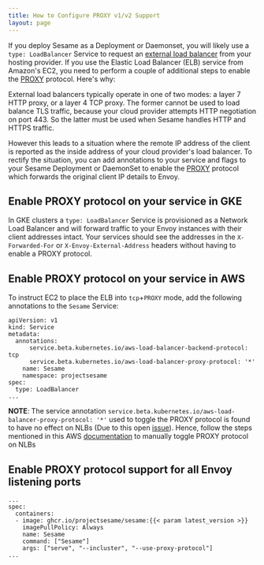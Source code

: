 ```yaml
---
title: How to Configure PROXY v1/v2 Support
layout: page
---
```


If you deploy Sesame as a Deployment or Daemonset, you will likely use a `type: LoadBalancer` Service to request an [external load balancer][1] from your hosting provider.
If you use the Elastic Load Balancer (ELB) service from Amazon's EC2, you need to perform a couple of additional steps to enable the [PROXY][0] protocol. Here's why:

External load balancers typically operate in one of two modes: a layer 7 HTTP proxy, or a layer 4 TCP proxy.
The former cannot be used to load balance TLS traffic, because your cloud provider attempts HTTP negotiation on port 443.
So the latter must be used when Sesame handles HTTP and HTTPS traffic.

However this leads to a situation where the remote IP address of the client is reported as the inside address of your cloud provider's load balancer.
To rectify the situation, you can add annotations to your service and flags to your Sesame Deployment or DaemonSet to enable the [PROXY][0] protocol which forwards the original client IP details to Envoy. 

## Enable PROXY protocol on your service in GKE

In GKE clusters a `type: LoadBalancer` Service is provisioned as a Network Load Balancer and will forward traffic to your Envoy instances with their client addresses intact.
Your services should see the addresses in the `X-Forwarded-For` or `X-Envoy-External-Address` headers without having to enable a PROXY protocol.

## Enable PROXY protocol on your service in AWS

To instruct EC2 to place the ELB into `tcp`+`PROXY` mode, add the following annotations to the `Sesame` Service:

```
apiVersion: v1
kind: Service
metadata:
  annotations:
      service.beta.kubernetes.io/aws-load-balancer-backend-protocol: tcp
      service.beta.kubernetes.io/aws-load-balancer-proxy-protocol: '*'
    name: Sesame
    namespace: projectsesame
spec:
  type: LoadBalancer
...
```

**NOTE**: The service annotation `service.beta.kubernetes.io/aws-load-balancer-proxy-protocol: '*'` used to toggle the PROXY protocol is found to have no effect on NLBs (Due to this open [issue][2]). Hence, follow the steps mentioned in this AWS [documentation][3] to manually toggle PROXY protocol on NLBs

## Enable PROXY protocol support for all Envoy listening ports

```
...
spec:
  containers:
  - image: ghcr.io/projectsesame/sesame:{{< param latest_version >}}
    imagePullPolicy: Always
    name: Sesame
    command: ["Sesame"]
    args: ["serve", "--incluster", "--use-proxy-protocol"]
...
```

[0]: http://www.haproxy.org/download/1.8/doc/proxy-protocol.txt
[1]: https://kubernetes.io/docs/tasks/access-application-cluster/create-external-load-balancer
[2]: https://github.com/kubernetes/kubernetes/issues/57250
[3]: https://docs.aws.amazon.com/elasticloadbalancing/latest/network/load-balancer-target-groups.html#enable-proxy-protocol
